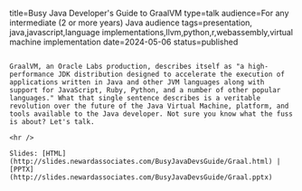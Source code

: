 title=Busy Java Developer's Guide to GraalVM
type=talk
audience=For any intermediate (2 or more years) Java audience
tags=presentation, java,javascript,language implementations,llvm,python,r,webassembly,virtual machine implementation
date=2024-05-06
status=published
~~~~~~

GraalVM, an Oracle Labs production, describes itself as "a high-performance JDK distribution designed to accelerate the execution of applications written in Java and other JVM languages along with support for JavaScript, Ruby, Python, and a number of other popular languages." What that single sentence describes is a veritable revolution over the future of the Java Virtual Machine, platform, and tools available to the Java developer. Not sure you know what the fuss is about? Let's talk.
    
<hr />

Slides: [HTML](http://slides.newardassociates.com/BusyJavaDevsGuide/Graal.html) | [PPTX](http://slides.newardassociates.com/BusyJavaDevsGuide/Graal.pptx)
